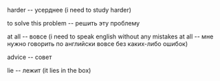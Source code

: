 harder -- усерднее (i need to study harder)

to solve this problem -- решить эту проблему

at all -- вовсе (i need to speak english without any mistakes at all -- мне нужно говорить по английски вовсе без каких-либо ошибок)

advice -- совет

lie -- лежит (it lies in the box)